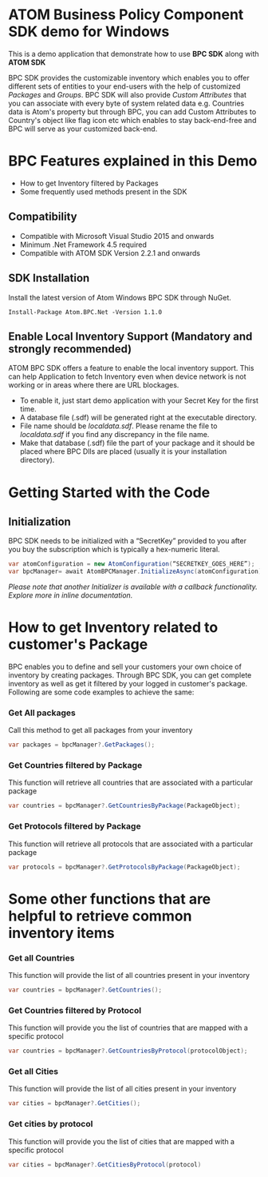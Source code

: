 
# ATOM Business Policy Component SDK demo for Windows

This is a demo application that demonstrate how to use **BPC SDK** along with **ATOM SDK** 

BPC SDK provides the customizable inventory which enables you to offer different sets of entities to your end-users with the help of customized *Packages* and *Groups*. BPC SDK will also provide *Custom Attributes* that you can associate with every byte of system related data e.g. Countries data is Atom's property but through BPC, you can add Custom Attributes to Country's object like flag icon etc which enables to stay back-end-free and BPC will serve as your customized back-end.

# BPC Features explained in this Demo
* How to get Inventory filtered by Packages
* Some frequently used methods present in the SDK

 ## Compatibility
* Compatible with Microsoft Visual Studio 2015 and onwards
* Minimum .Net Framework 4.5 required
* Compatible with ATOM SDK Version 2.2.1 and onwards 


## SDK Installation

Install the latest version of Atom Windows BPC SDK through NuGet.
 
```
Install-Package Atom.BPC.Net -Version 1.1.0
```
 ## Enable Local Inventory Support (Mandatory and strongly recommended)
 
 ATOM BPC SDK offers a feature to enable the local inventory support. This can help Application to fetch Inventory even when device network is not working or in areas where there are URL blockages.

* To enable it, just start demo application with your Secret Key for the first time.
* A database file (.sdf) will be generated right at the executable directory.
* File name should be *localdata.sdf*. Please rename the file to *localdata.sdf* if you find any discrepancy in the file name.
* Make that database (.sdf) file the part of your package and it should be placed where BPC Dlls are placed (usually it is your installation directory).
 

# Getting Started with the Code
## Initialization
BPC SDK needs to be initialized with a “SecretKey” provided to you after you buy the subscription which is typically a hex-numeric literal.

```csharp
var atomConfiguration = new AtomConfiguration(“SECRETKEY_GOES_HERE”);
var bpcManager= await AtomBPCManager.InitializeAsync(atomConfiguration);
```
*Please note that another Initializer is available with a callback functionality. Explore more in inline documentation.*

# How to get Inventory related to customer's Package
BPC enables you to define and sell your customers your own choice of inventory by creating packages. Through BPC SDK, you can get complete inventory as well as get it filtered by your logged in customer's package. Following are some code examples to achieve the same: 


### Get All packages
Call this method to get all packages from your inventory 
```csharp
var packages = bpcManager?.GetPackages();
```


### Get Countries filtered by Package
This function will retrieve all countries that are associated with a particular package 
```csharp
var countries = bpcManager?.GetCountriesByPackage(PackageObject);
```

### Get Protocols filtered by Package
This function will retrieve all protocols that are associated with a particular package 

```csharp
var protocols = bpcManager?.GetProtocolsByPackage(PackageObject);
```


# Some other functions that are helpful to retrieve common inventory items 

### Get all Countries
This function will provide the list of all countries present in your inventory
``` csharp
var countries = bpcManager?.GetCountries();
```


### Get Countries filtered by Protocol
This function will provide you the list of countries that are mapped with a specific protocol
```csharp
var countries = bpcManager?.GetCountriesByProtocol(protocolObject);
```


### Get all Cities
This function will provide the list of all cities present in your inventory
```csharp
var cities = bpcManager?.GetCities();
```

### Get cities by protocol
This function will provide you the list of cities that are mapped with a specific protocol
```csharp
var cities = bpcManager?.GetCitiesByProtocol(protocol)
```
